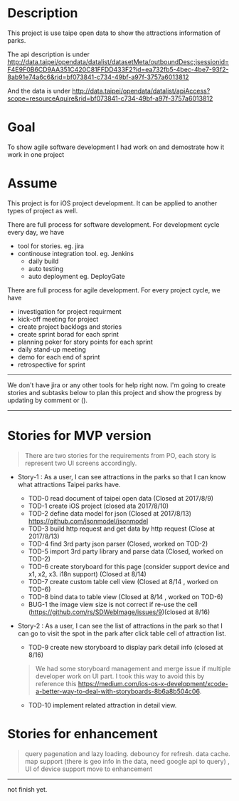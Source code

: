 # Description
This project is use taipe open data to show the attractions information of parks.  

The api description is under http://data.taipei/opendata/datalist/datasetMeta/outboundDesc;jsessionid=F4E9F0B6CD9AA351C420C81FFDD433F2?id=ea732fb5-4bec-4be7-93f2-8ab91e74a6c6&rid=bf073841-c734-49bf-a97f-3757a6013812

And the data is under http://data.taipei/opendata/datalist/apiAccess?scope=resourceAquire&rid=bf073841-c734-49bf-a97f-3757a6013812

# Goal
To show agile software development I had work on and demostrate how it work in one project

# Assume
This project is for iOS project development. It can be applied to another types of project as well.

There are full process for software development. For development cycle every day, we have
* tool for stories. eg. jira
* continouse integration tool. eg. Jenkins
  * daily build
  * auto testing
  * auto deployment eg. DeployGate
  
There are full process for agile development. For every project cycle, we have
* investigation for project requirment
* kick-off meeting for project
* create project backlogs and stories
* create sprint borad for each sprint
* planning poker for story points for each sprint
* daily stand-up meeting
* demo for each end of sprint
* retrospective for sprint

***
We don't have jira or any other tools for help right now. I'm going to create stories and subtasks below to plan this project and show the progress by updating by comment or ().
***
# Stories for MVP version
> There are two stories for the requirements from PO, each story is represent two UI screens accordingly.

* Story-1 : As a user, I can see attractions in the parks so that I can know what attractions Taipei parks have.
  * TOD-0 read document of taipei open data (Closed at 2017/8/9)
  * TOD-1 create iOS project (closed ata 2017/8/10)
  * TOD-2 define data model for json (Closed at 2017/8/13) https://github.com/jsonmodel/jsonmodel
  * TOD-3 build http request and get data by http request (Close at 2017/8/13)
  * TOD-4 find 3rd party json parser (Closed, worked on TOD-2)
  * TOD-5 import 3rd party library and parse data  (Closed, worked on TOD-2)
  * TOD-6 create storyboard for this page (consider support device and x1, x2, x3. i18n support) (Closed at 8/14)
  * TOD-7 create custom table cell view (Closed at 8/14 , worked on TOD-6)
  * TOD-8 bind data to table view (Closed at 8/14 , worked on TOD-6)
  * BUG-1 the image view size is not correct if re-use the cell (https://github.com/rs/SDWebImage/issues/9)(closed at 8/16)
  
* Story-2 : As a user, I can see the list of attractions in the park so that I can go to visit the spot in the park after click table cell of attraction list.
  * TOD-9 create new storyboard to display park detail info  (closed at 8/16)
  > We had some storyboard management and merge issue if multiple developer work on UI part. I took this way to avoid this by reference this https://medium.com/ios-os-x-development/xcode-a-better-way-to-deal-with-storyboards-8b6a8b504c06. 
  * TOD-10 implement related attraction in detail view. 

# Stories for enhancement
> query pagenation and lazy loading. debouncy for refresh. data cache. map support (there is geo info in the data, need google api to query) , UI of device support move to enhancement
***
not finish yet.



